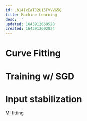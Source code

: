```yaml
---
id: Lb14IxEaTJ2U15FVVVG5Q
title: Machine Learning
desc: ''
updated: 1643912669528
created: 1643912602824
---
```


# Curve Fitting


# Training w/ SGD


# Input stabilization


Ml fitting